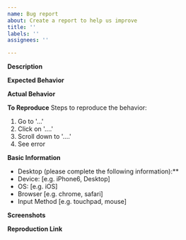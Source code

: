```yaml
---
name: Bug report
about: Create a report to help us improve
title: ''
labels: ''
assignees: ''

---
```


**Description**

<!-- a general description goes here -->

**Expected Behavior**

<!-- a general description of what was the expected behavior or result -->

**Actual Behavior**

<!-- a general description of what really happened -->

**To Reproduce**
Steps to reproduce the behavior:
1. Go to '...'
2. Click on '....'
3. Scroll down to '....'
4. See error

**Basic Information**

 - Desktop (please complete the following information):**
 - Device: [e.g. iPhone6, Desktop]
 - OS: [e.g. iOS]
 - Browser [e.g. chrome, safari]
 - Input Method [e.g. touchpad, mouse]

**Screenshots**

<!-- if the issue is a visual issue, please include screenshots showing the problem if possible -->

**Reproduction Link**

<!-- please upload or provide a link to a reproduction case -->
